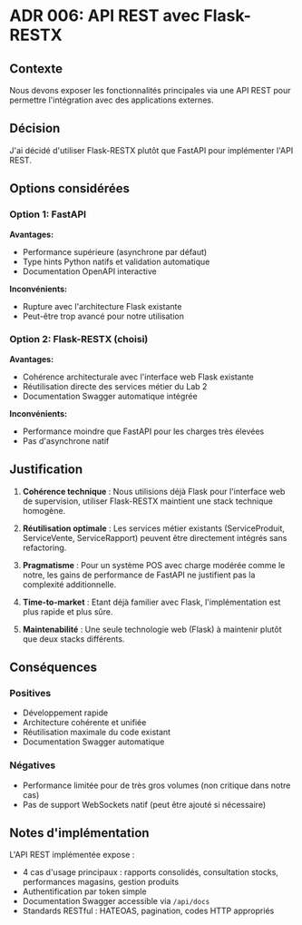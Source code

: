 # ADR 006: API REST avec Flask-RESTX

## Contexte

Nous devons exposer les fonctionnalités principales via une API REST pour permettre l'intégration avec des applications externes.

## Décision

J'ai décidé d'utiliser Flask-RESTX plutôt que FastAPI pour implémenter l'API REST.

## Options considérées

### Option 1: FastAPI
**Avantages:**
- Performance supérieure (asynchrone par défaut)
- Type hints Python natifs et validation automatique
- Documentation OpenAPI interactive

**Inconvénients:**
- Rupture avec l'architecture Flask existante
- Peut-être trop avancé pour notre utilisation

### Option 2: Flask-RESTX (choisi)
**Avantages:**
- Cohérence architecturale avec l'interface web Flask existante
- Réutilisation directe des services métier du Lab 2
- Documentation Swagger automatique intégrée

**Inconvénients:**
- Performance moindre que FastAPI pour les charges très élevées
- Pas d'asynchrone natif

## Justification

1. **Cohérence technique** : Nous utilisions déjà Flask pour l'interface web de supervision, utiliser Flask-RESTX maintient une stack technique homogène.

2. **Réutilisation optimale** : Les services métier existants (ServiceProduit, ServiceVente, ServiceRapport) peuvent être directement intégrés sans refactoring.

3. **Pragmatisme** : Pour un système POS avec charge modérée comme le notre, les gains de performance de FastAPI ne justifient pas la complexité additionnelle.

4. **Time-to-market** : Etant déjà familier avec Flask, l'implémentation est plus rapide et plus sûre.

5. **Maintenabilité** : Une seule technologie web (Flask) à maintenir plutôt que deux stacks différents.

## Conséquences

### Positives
- Développement rapide
- Architecture cohérente et unifiée
- Réutilisation maximale du code existant
- Documentation Swagger automatique

### Négatives
- Performance limitée pour de très gros volumes (non critique dans notre cas)
- Pas de support WebSockets natif (peut être ajouté si nécessaire)

## Notes d'implémentation

L'API REST implémentée expose :
- 4 cas d'usage principaux : rapports consolidés, consultation stocks, performances magasins, gestion produits
- Authentification par token simple
- Documentation Swagger accessible via `/api/docs`
- Standards RESTful : HATEOAS, pagination, codes HTTP appropriés 